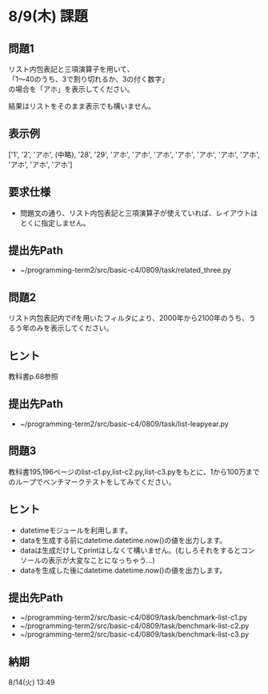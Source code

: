 # 8/9(木) 課題

## 問題1

リスト内包表記と三項演算子を用いて、  
「1〜40のうち、3で割り切れるか、3の付く数字」  
の場合を「アホ」を表示してください。

結果はリストをそのまま表示でも構いません。

## 表示例

['1', '2', 'アホ', (中略), '28', '29', 'アホ', 'アホ', 'アホ', 'アホ', 'アホ', 'アホ', 'アホ', 'アホ', 'アホ', 'アホ']

## 要求仕様

* 問題文の通り、リスト内包表記と三項演算子が使えていれば、レイアウトはとくに指定しません。

## 提出先Path

* ~/programming-term2/src/basic-c4/0809/task/related_three.py

## 問題2

リスト内包表記内でifを用いたフィルタにより、2000年から2100年のうち、うるう年のみを表示してください。

## ヒント

教科書p.68参照

## 提出先Path

* ~/programming-term2/src/basic-c4/0809/task/list-leapyear.py

## 問題3

教科書195,196ページのlist-c1.py,list-c2.py,list-c3.pyをもとに、1から100万までのループでベンチマークテストをしてみてください。

## ヒント

* datetimeモジュールを利用します。
* dataを生成する前にdatetime.datetime.now()の値を出力します。
* dataは生成だけしてprintはしなくて構いません。(むしろそれをするとコンソールの表示が大変なことになっちゃう…)
* dataを生成した後にdatetime.datetime.now()の値を出力します。

## 提出先Path

* ~/programming-term2/src/basic-c4/0809/task/benchmark-list-c1.py
* ~/programming-term2/src/basic-c4/0809/task/benchmark-list-c2.py
* ~/programming-term2/src/basic-c4/0809/task/benchmark-list-c3.py

## 納期

8/14(火) 13:49
